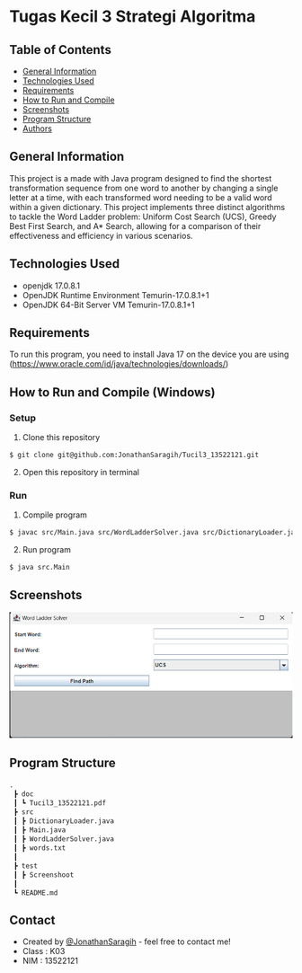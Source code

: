# Tugas Kecil 3 Strategi Algoritma

## Table of Contents
* [General Information](#general-information)
* [Technologies Used](#technologies-used)
* [Requirements](#requirements)
* [How to Run and Compile](#howtorunandcompile)
* [Screenshots](#screenshots)
* [Program Structure](programstructure)
* [Authors](#authors)


## General Information
This project is a made with Java program designed to find the shortest transformation sequence from one word to another by changing a single letter at a time, with each transformed word needing to be a valid word within a given dictionary. This project implements three distinct algorithms to tackle the Word Ladder problem: Uniform Cost Search (UCS), Greedy Best First Search, and A* Search, allowing for a comparison of their effectiveness and efficiency in various scenarios.

## Technologies Used
- openjdk 17.0.8.1
- OpenJDK Runtime Environment Temurin-17.0.8.1+1
- OpenJDK 64-Bit Server VM Temurin-17.0.8.1+1


## Requirements
To run this program, you need to install Java 17 on the device you are using 
(https://www.oracle.com/id/java/technologies/downloads/)

## **How to Run and Compile (Windows)**
### **Setup**
1. Clone this repository <br>
```sh 
$ git clone git@github.com:JonathanSaragih/Tucil3_13522121.git
```
2. Open this repository in terminal

### **Run**
1. Compile program <br>
```sh 
$ javac src/Main.java src/WordLadderSolver.java src/DictionaryLoader.java
```

2. Run program <br>
```sh 
$ java src.Main
```

## Screenshots
<img src="test/image.png">

## Program Structure
```
.
 ┣ doc
 ┃ ┗ Tucil3_13522121.pdf
 ┣ src
 ┃ ┣ DictionaryLoader.java
 ┃ ┣ Main.java
 ┃ ┣ WordLadderSolver.java
 ┃ ┣ words.txt
 ┃ 
 ┣ test
 ┃ ┣ Screenshoot
 ┃ 
 ┗ README.md
```

## Contact
* Created by [@JonathanSaragih](https://www.linkedin.com/in/jonathan-emmanuel-saragih-273596286/) - feel free to contact me!
* Class : K03
* NIM : 13522121

